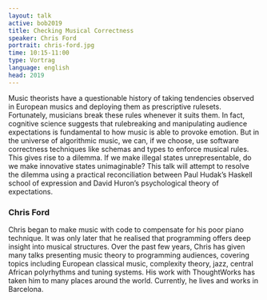 ```yaml
---
layout: talk
active: bob2019
title: Checking Musical Correctness
speaker: Chris Ford 
portrait: chris-ford.jpg
time: 10:15-11:00
type: Vortrag
language: english
head: 2019
---
```


Music theorists have a questionable history of taking tendencies
observed in European musics and deploying them as prescriptive
rulesets. Fortunately, musicians break these rules whenever it suits
them. In fact, cognitive science suggests that rulebreaking and
manipulating audience expectations is fundamental to how music is able
to provoke emotion. But in the universe of algorithmic music, we can,
if we choose, use software correctness techniques like schemas and
types to enforce musical rules. This gives rise to a dilemma. If we
make illegal states unrepresentable, do we make innovative states
unimaginable? This talk will attempt to resolve the dilemma using a
practical reconciliation between Paul Hudak’s Haskell school of
expression and David Huron’s psychological theory of expectations.

### Chris Ford

Chris began to make music with code to compensate for his poor piano
technique. It was only later that he realised that programming offers
deep insight into musical structures. Over the past few years, Chris
has given many talks presenting music theory to programming audiences,
covering topics including European classical music, complexity theory,
jazz, central African polyrhythms and tuning systems. His work with
ThoughtWorks has taken him to many places around the world. Currently,
he lives and works in Barcelona.
